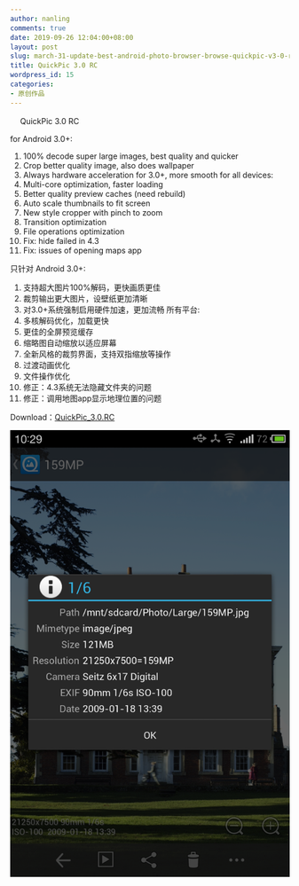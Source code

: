 ```yaml
---
author: nanling
comments: true
date: 2019-09-26 12:04:00+08:00
layout: post
slug: march-31-update-best-android-photo-browser-browse-quickpic-v3-0-rc
title: QuickPic 3.0 RC
wordpress_id: 15
categories:
- 原创作品
---
```


　 QuickPic 3.0 RC

for Android 3.0+:

1.  100% decode super large images, best quality and quicker
2.  Crop better quality image, also does wallpaper
3.  Always hardware acceleration for 3.0+, more smooth
for all devices:
1.  Multi-core optimization, faster loading
2.  Better quality preview caches (need rebuild)
3.  Auto scale thumbnails to fit screen
4.  New style cropper with pinch to zoom
5.  Transition optimization
6.  File operations optimization 
7.  Fix: hide failed in 4.3
8.  Fix: issues of opening maps app

只针对 Android 3.0+:
1. 支持超大图片100%解码，更快画质更佳
2. 裁剪输出更大图片，设壁纸更加清晰
3. 对3.0+系统强制启用硬件加速，更加流畅
所有平台:
1. 多核解码优化，加载更快
2. 更佳的全屏预览缓存
3. 缩略图自动缩放以适应屏幕
4. 全新风格的裁剪界面，支持双指缩放等操作
5. 过渡动画优化
6. 文件操作优化
7. 修正：4.3系统无法隐藏文件夹的问题
8. 修正：调用地图app显示地理位置的问题

Download：[QuickPic_3.0.RC](/assets/QuickPic_3.0.rc.apk)

![](/assets/quickpic/large-preview.png)
